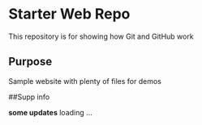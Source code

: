 # Starter Web Repo

This repository is for showing how Git and GitHub work

## Purpose

Sample website with plenty of files for demos


##Supp info 

**some updates** loading ...